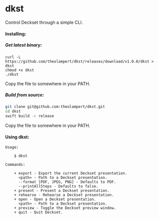 # dkst

Control Deckset through a simple CLI.

#### Installing:

##### Get latest binary:

```
curl -L https://github.com/theolampert/dkst/releases/download/v1.0.0/dkst > dkst
chmod +x dkst
./dkst
```
Copy the file to somewhere in your PATH.

##### Build from source:
```sh
git clone git@github.com:theolampert/dkst.git
cd dkst
swift build -c release
```

Copy the file to somewhere in your PATH.

#### Using dkst:

```
Usage:

    $ dkst

Commands:

    + export - Export the current Deckset presentation.
      <path> - Path to a Deckset presentation.
      --format [PDF, JPEG, PNG] - Defaults to PDF.
      --printAllSteps - Defaults to false.
    + present - Present a Deckset presentation.
    + rehearse - Rehearse a Deckset presentation.
    + open - Open a Deckset presentation.
      <path> - Path to a Deckset presentation.
    + preview - Toggle the Deckset preview window.
    + quit - Quit Deckset.
```
